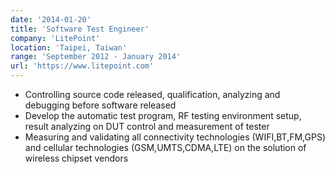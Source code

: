 ```yaml
---
date: '2014-01-20'
title: 'Software Test Engineer'
company: 'LitePoint'
location: 'Taipei, Taiwan'
range: 'September 2012 - January 2014'
url: 'https://www.litepoint.com'
---
```


- Controlling source code released, qualification, analyzing and debugging before software released
- Develop the automatic test program, RF testing environment setup, result analyzing on DUT control and measurement of tester
- Measuring and validating all connectivity technologies (WIFI,BT,FM,GPS) and cellular technologies (GSM,UMTS,CDMA,LTE) on the solution of wireless chipset vendors
